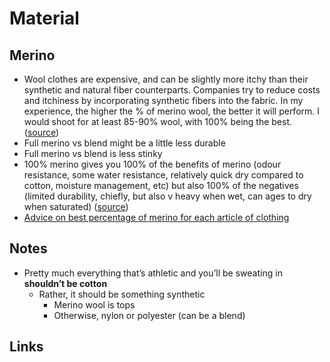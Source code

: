 # Material

## Merino

- Wool clothes are expensive, and can be slightly more itchy than their synthetic and natural fiber counterparts. Companies try to reduce costs and itchiness by incorporating synthetic fibers into the fabric. In my experience, the higher the % of merino wool, the better it will perform. I would shoot for at least 85-90% wool, with 100% being the best. ([source](https://www.reddit.com/r/onebag/comments/9fv74j/optimal_percentage_of_merino_wool/#:~:text=Wool%20clothes%20are%20expensive%2C%20and%20can%20be%20slightly%20more%20itchy%20than%20their%20synthetic%20and%20natural%20fiber%20counterparts.%20Companies%20try%20to%20reduce%20costs%20and%20itchiness%20by%20incorporating%20synthetic%20fibers%20into%20the%20fabric.%20In%20my%20experience%2C%20the%20higher%20the%20%25%20of%20merino%20wool%2C%20the%20better%20it%20will%20perform.%20I%20would%20shoot%20for%20at%20least%2085-90%25%20wool%2C%20with%20100%25%20being%20the%20best.))
- Full merino vs blend might be a little less durable
- Full merino vs blend is less stinky
- 100% merino gives you 100% of the benefits of merino (odour resistance, some water resistance, relatively quick dry compared to cotton, moisture management, etc) but also 100% of the negatives (limited durability, chiefly, but also v heavy when wet, can ages to dry when saturated) ([source](<https://www.reddit.com/r/onebag/comments/juljov/tshirt_and_base_layers_100_wool_vs_7030_woolsilk/#:~:text=100%25%20merino%20gives%20you%20100%25%20of%20the%20benefits%20of%20merino%20(odour%20resistance%2C%20some%20water%20resistance%2C%20relatively%20quick%20dry%20compared%20to%20cotton%2C%20moisture%20management%2C%20etc)%20but%20also%20100%25%20of%20the%20negatives%20(limited%20durability%2C%20chiefly%2C%20but%20also%20v%20heavy%20when%20wet%2C%20can%20ages%20to%20dry%20when%20saturated)>))
- [Advice on best percentage of merino for each article of clothing](https://www.reddit.com/r/onebag/comments/9fv74j/optimal_percentage_of_merino_wool/#:~:text=3y-,There%20is%20an%20inherent,30-50%25%20Merino,-2)

## Notes

- Pretty much everything that’s athletic and you’ll be sweating in **shouldn’t be cotton**
  - Rather, it should be something synthetic
    - Merino wool is tops
    - Otherwise, nylon or polyester (can be a blend)

## Links
